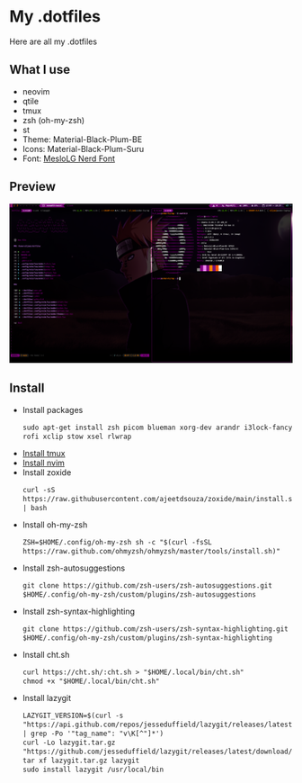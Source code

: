 # My .dotfiles

Here are all my .dotfiles

## What I use

- neovim 
- qtile
- tmux
- zsh (oh-my-zsh)
- st
- Theme: Material-Black-Plum-BE
- Icons: Material-Black-Plum-Suru
- Font: [MesloLG Nerd Font](https://github.com/andreberg/Meslo-Font)

## Preview

![Preview](/Pictures/preview.png)

## Install

- Install packages
    ```
    sudo apt-get install zsh picom blueman xorg-dev arandr i3lock-fancy rofi xclip stow xsel rlwrap
    ```
- [Install tmux](https://github.com/3nd3r1/.tmux)
- [Install nvim](https://github.com/3nd3r1/init.lua)
- Install zoxide
    ```
    curl -sS https://raw.githubusercontent.com/ajeetdsouza/zoxide/main/install.sh | bash
    ```
- Install oh-my-zsh
    ```
    ZSH=$HOME/.config/oh-my-zsh sh -c "$(curl -fsSL https://raw.github.com/ohmyzsh/ohmyzsh/master/tools/install.sh)"
    ```
- Install zsh-autosuggestions
    ```
    git clone https://github.com/zsh-users/zsh-autosuggestions.git $HOME/.config/oh-my-zsh/custom/plugins/zsh-autosuggestions
    ```
- Install zsh-syntax-highlighting
    ```
    git clone https://github.com/zsh-users/zsh-syntax-highlighting.git $HOME/.config/oh-my-zsh/custom/plugins/zsh-syntax-highlighting
    ```
- Install cht.sh
    ```
    curl https://cht.sh/:cht.sh > "$HOME/.local/bin/cht.sh"
    chmod +x "$HOME/.local/bin/cht.sh"
    ```
- Install lazygit
    ```
    LAZYGIT_VERSION=$(curl -s "https://api.github.com/repos/jesseduffield/lazygit/releases/latest" | grep -Po '"tag_name": "v\K[^"]*')
    curl -Lo lazygit.tar.gz "https://github.com/jesseduffield/lazygit/releases/latest/download/lazygit_${LAZYGIT_VERSION}_Linux_x86_64.tar.gz"
    tar xf lazygit.tar.gz lazygit
    sudo install lazygit /usr/local/bin
    ```
